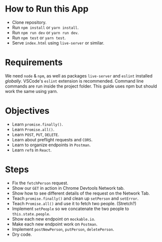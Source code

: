 # How to Run this App
  * Clone repository.
  * Run `npm install` or `yarn install`.
  * Run `npm run dev` or `yarn run dev`.
  * Run `npm test` or `yarn test`.
  * Serve `index.html` using `live-server` or similar.

# Requirements
We need `node` & `npm`, as well as packages `live-server` and `eslint` installed _globally_. VSCode's `eslint` extension is recommended. Command line commands are run inside the project folder. This guide uses npm but should work the same using yarn.

# Objectives
  * Learn `promise.finally()`.
  * Learn `Promise.all()`.
  * Learn `POST`, `PUT`, `DELETE`.
  * Learn about preflight requests and `CORS`.
  * Learn to organize endpoints in `Postman`.
  * Learn `ref`s in `React`.

# Steps
  * Fix the `fetchPerson` request.
  * Show our `GET` in action in Chrome Devtools Network tab.
  * Show how to see different details of the request on the Network Tab.
  * Teach `promise.finally()` and clean up `setPerson` and `setError`.
  * Teach `Promise.all()` and use it to fetch two people. (Stretch?)
  * Implement `setPeople` so we concatenate the two people to `this.state.people`.
  * Show each new endpoint on `mockable.io`.
  * Make each new endpoint work on `Postman`.
  * Implement `postNewPerson`, `putPerson`, `deletePerson`.
  * Dry code.